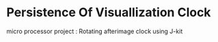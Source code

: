 # Persistence Of Visuallization Clock
 micro processor project : Rotating afterimage clock using J-kit
